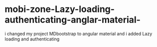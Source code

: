 # mobi-zone-Lazy-loading-authenticating-anglar-material-
i changed my project MDbootstrap to angular material and i added Lazy loading and authenticating
